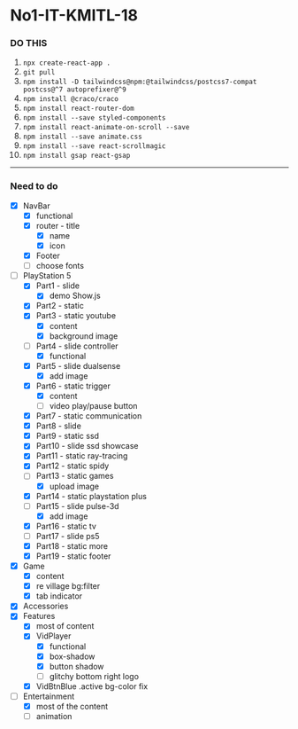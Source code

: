 # No1-IT-KMITL-18

### DO THIS

1. `npx create-react-app .` 
2. `git pull`
3. `npm install -D tailwindcss@npm:@tailwindcss/postcss7-compat postcss@^7 autoprefixer@^9`
4. `npm install @craco/craco`
5. `npm install react-router-dom`
6. `npm install --save styled-components`
7. `npm install react-animate-on-scroll --save`
8. `npm install --save animate.css`
9. `npm install --save react-scrollmagic`
10. `npm install gsap react-gsap`

---
### Need to do
- [x] NavBar
    - [x] functional
    - [x] router - title
        - [x] name
        - [x] icon
    - [x] Footer
    - [ ] choose fonts
- [ ] PlayStation 5
    - [x] Part1 - slide
        - [x] demo Show.js
    - [x] Part2 - static
    - [x] Part3 - static youtube
        - [x] content
        - [x] background image
    - [ ] Part4 - slide controller
        - [x] functional
    - [x] Part5 - slide dualsense
        - [x] add image
    - [x] Part6 - static trigger
        - [x] content
        - [ ] video play/pause button
    - [x] Part7 - static communication
    - [x] Part8 - slide
    - [x] Part9 - static ssd
    - [x] Part10 - slide ssd showcase
    - [x] Part11 - static ray-tracing
    - [x] Part12 - static spidy
    - [ ] Part13 - static games
        - [x] upload image
    - [x] Part14 - static playstation plus
    - [ ] Part15 - slide pulse-3d
        - [x] add image
    - [x] Part16 - static tv
    - [ ] Part17 - slide ps5
    - [x] Part18 - static more
    - [x] Part19 - static footer
- [x] Game
    - [x] content
    - [x] re village bg:filter
    - [x] tab indicator
- [x] Accessories
- [x] Features
    - [x] most of content
    - [x] VidPlayer
        - [x] functional
        - [x] box-shadow
        - [x] button shadow
        - [ ] glitchy bottom right logo
    - [x] VidBtnBlue .active bg-color fix
- [ ] Entertainment
    - [x] most of the content
    - [ ] animation
